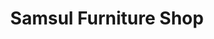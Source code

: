 ---
title: "Samsul Furniture Shop"
url: /p-s-harishchandrapur/samsul-furniture-shop/
shop: furniture
---